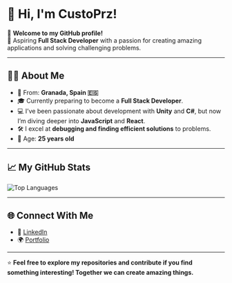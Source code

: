 # 👋 Hi, I'm CustoPrz!  

🌟 **Welcome to my GitHub profile!**  
🔭 Aspiring **Full Stack Developer** with a passion for creating amazing applications and solving challenging problems.  

---

## 🧑‍💻 About Me  

- 📍 From: **Granada, Spain 🇪🇸**  
- 🎓 Currently preparing to become a **Full Stack Developer**.  
- 💻 I’ve been passionate about development with **Unity** and **C#**, but now I’m diving deeper into **JavaScript** and **React**.  
- 🛠️ I excel at **debugging and finding efficient solutions** to problems.  
- 🎂 Age: **25 years old**  

---

## 📈 My GitHub Stats  

![Top Languages](https://github-readme-stats.vercel.app/api/top-langs/?username=CustoPrz&layout=compact&theme=radical)

---

## 🌐 Connect With Me  

- 💼 [LinkedIn](https://www.linkedin.com/in/custodiopérez)  
- 🌍 [Portfolio](https://custoprz.dev)  

---

⭐️ **Feel free to explore my repositories and contribute if you find something interesting! Together we can create amazing things.**  
